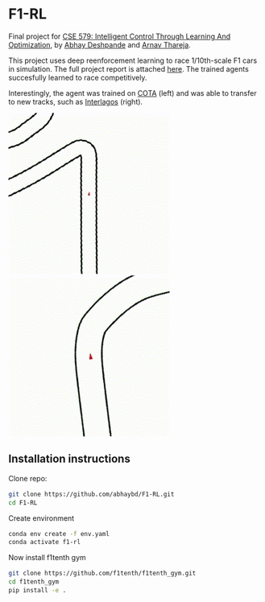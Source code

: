# F1-RL

Final project for [CSE 579: Intelligent Control Through Learning And Optimization](https://courses.cs.washington.edu/courses/cse579/22au/), by [Abhay Deshpande](https://github.com/abhaybd) and [Arnav Thareja](https://github.com/arnavthareja).

This project uses deep reenforcement learning to race 1/10th-scale F1 cars in simulation. The full project report is attached [here](assets/ProjectReport.pdf). The trained agents succesfully learned to race competitively.

Interestingly, the agent was trained on [COTA](https://en.wikipedia.org/wiki/Circuit_of_the_Americas) (left) and was able to transfer to new tracks, such as [Interlagos](https://en.wikipedia.org/wiki/Interlagos_Circuit) (right).

![GIF of agent racing on COTA](assets/cota_highlight.gif)
![GIF of agent racing on Interlagos](assets/saopaulo_highlight.gif)

## Installation instructions

Clone repo:
```bash
git clone https://github.com/abhaybd/F1-RL.git
cd F1-RL
```

Create environment

```bash
conda env create -f env.yaml
conda activate f1-rl
```

Now install f1tenth gym

```bash
git clone https://github.com/f1tenth/f1tenth_gym.git
cd f1tenth_gym
pip install -e .
```

